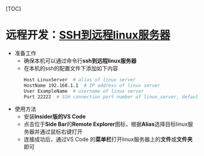 [TOC]

# 远程开发：[SSH到远程linux服务器](https://code.visualstudio.com/docs/remote/ssh)

- 准备工作
  - 确保本机可以通过命令行**ssh到远程linux服务器**
  - 在本机的ssh的配置文件下添加如下内容
    ```bash
    Host LinuxServer  # alias of linux server
    HostName 192.168.1.1  # IP address of linux server
    User ExampleName  # username of linux server
    Port 22222  # SSH connection port number of linux_server, default is 22 which can be omitted
    ```
- 使用方法
  - 安装**Insider版的VS Code**
  - 点击位于**Side Bar**的**Remote Explorer**图标，根据**Alias**选择目标linux服务器并通过鼠标右键打开
  - 连接成功后，通过VS Code 的**菜单栏**打开linux服务器上的**文件**或**文件夹**即可